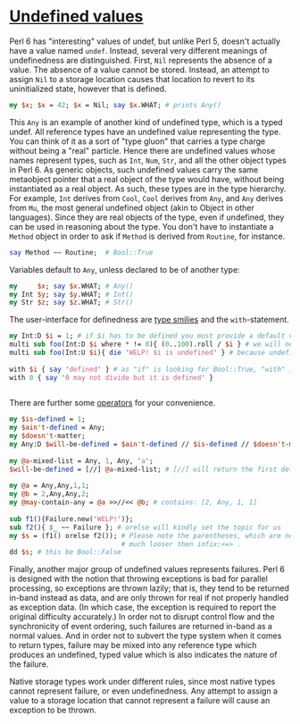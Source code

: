 [1]: https://rosettacode.org/wiki/Undefined_values

# [Undefined values][1]

Perl 6 has "interesting" values of undef, but unlike Perl 5, doesn't actually have a value named `undef`. Instead, several very different meanings of undefinedness are distinguished. First, `Nil` represents the absence of a value. The absence of a value cannot be stored. Instead, an attempt to assign `Nil` to a storage location causes that location to revert to its uninitialized state, however that is defined.

```perl
my $x; $x = 42; $x = Nil; say $x.WHAT; # prints Any()
```


This `Any` is an example of another kind of undefined type, which is a typed undef. All reference types have an undefined value representing the type. You can think of it as a sort of "type gluon" that carries a type charge without being a "real" particle. Hence there are undefined values whose names represent types, such as `Int`, `Num`, `Str`, and all the other object types in Perl 6. As generic objects, such undefined values carry the same metaobject pointer that a real object of the type would have, without being instantiated as a real object. As such, these types are in the type hierarchy. For example, `Int` derives from `Cool`, `Cool` derives from `Any`, and `Any` derives from `Mu`, the most general undefined object (akin to Object in other languages). Since they are real objects of the type, even if undefined, they can be used in reasoning about the type. You don't have to instantiate a `Method` object in order to ask if `Method` is derived from `Routine`, for instance.

```perl
say Method ~~ Routine;  # Bool::True
```


Variables default to `Any`, unless declared to be of another type:

```perl
my     $x; say $x.WHAT; # Any()
my Int $y; say $y.WHAT; # Int()
my Str $z; say $z.WHAT; # Str()
```


The user-interface for definedness are [type smilies](http://design.perl6.org/S12.html#Abstract_vs_Concrete_types) and the `with`-statement.

```perl
my Int:D $i = 1; # if $i has to be defined you must provide a default value
multi sub foo(Int:D $i where * != 0){ (0..100).roll / $i } # we will never divide by 0
multi sub foo(Int:U $i){ die 'WELP! $i is undefined' } # because undefinedness is deadly
 
with $i { say 'defined' } # as "if" is looking for Bool::True, "with" is looking for *.defined
with 0 { say '0 may not divide but it is defined' }
 
```


There are further some [operators](http://design.perl6.org/S03.html) for your convenience.

```perl
my $is-defined = 1;
my $ain't-defined = Any;
my $doesn't-matter;
my Any:D $will-be-defined = $ain't-defined // $is-defined // $doesn't-matter;
 
my @a-mixed-list = Any, 1, Any, 'a';
$will-be-defined = [//] @a-mixed-list; # [//] will return the first defined value
 
my @a = Any,Any,1,1;
my @b = 2,Any,Any,2;
my @may-contain-any = @a >>//<< @b; # contains: [2, Any, 1, 1]
 
sub f1(){Failure.new('WELP!')};
sub f2(){ $_ ~~ Failure }; # orelse will kindly set the topic for us
my $s = (f1() orelse f2()); # Please note the parentheses, which are needed because orelse is
                            # much looser then infix:<=> .
dd $s; # this be Bool::False
```


Finally, another major group of undefined values represents failures. Perl 6 is designed with the notion that throwing exceptions is bad for parallel processing, so exceptions are thrown lazily; that is, they tend to be returned in-band instead as data, and are only thrown for real if not properly handled as exception data. (In which case, the exception is required to report the original difficulty accurately.) In order not to disrupt control flow and the synchronicity of event ordering, such failures are returned in-band as a normal values. And in order not to subvert the type system when it comes to return types, failure may be mixed into any reference type which produces an undefined, typed value which is also indicates the nature of the failure.



Native storage types work under different rules, since most native types cannot represent failure, or even undefinedness. Any attempt to assign a value to a storage location that cannot represent a failure will cause an exception to be thrown.